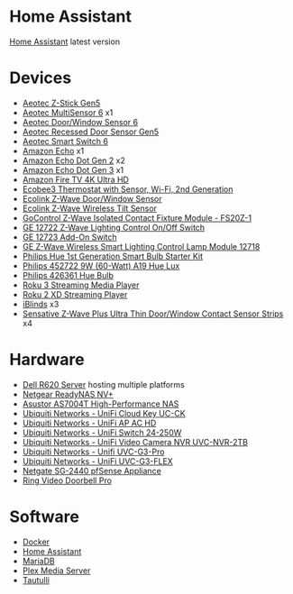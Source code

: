 # Home Assistant

[Home Assistant](https://homeassistant.io) latest version

# Devices
* [Aeotec Z-Stick Gen5](https://amzn.to/2NoERka)
* [Aeotec MultiSensor 6](https://amzn.to/30cBdRd) x1
* [Aeotec Door/Window Sensor 6](https://amzn.to/31BQo2W)
* [Aeotec Recessed Door Sensor Gen5](https://amzn.to/31CCNZw)
* [Aeotec Smart Switch 6](https://amzn.to/2NninA8)
* [Amazon Echo](https://amzn.to/30yv5hs) x1
* [Amazon Echo Dot Gen 2](https://amzn.to/30snukx) x2
* [Amazon Echo Dot Gen 3](https://amzn.to/2OdcpRY) x1
* [Amazon Fire TV 4K Ultra HD](https://amzn.to/2OeuM95)
* [Ecobee3 Thermostat with Sensor, Wi-Fi, 2nd Generation](https://amzn.to/2M0AloZ)
* [Ecolink Z-Wave Door/Window Sensor](https://amzn.to/30sh7xP)
* [Ecolink Z-Wave Wireless Tilt Sensor](https://amzn.to/30A41yh)
* [GoControl Z-Wave Isolated Contact Fixture Module - FS20Z-1](https://amzn.to/31xO8tO)
* [GE 12722 Z-Wave Lighting Control On/Off Switch](https://amzn.to/2Qk1jNS)
* [GE 12723 Add-On Switch](https://amzn.to/30b2in1)
* [GE Z-Wave Wireless Smart Lighting Control Lamp Module 12718 ](https://amzn.to/31CD8LM)
* [Philips Hue 1st Generation Smart Bulb Starter Kit](https://amzn.to/2LEm81Z)
* [Philips 452722 9W (60-Watt) A19 Hue Lux](https://amzn.to/2NpH27i)
* [Philips 426361 Hue Bulb](https://amzn.to/34VDsHr)
* [Roku 3 Streaming Media Player](https://amzn.to/2LBZojd)
* [Roku 2 XD Streaming Player](https://amzn.to/30d27Zl)
* [iBlinds](https://myiblinds.com/) x3
* [Sensative Z-Wave Plus Ultra Thin Door/Window Contact Sensor Strips](https://amzn.to/32VRYNI) x4


# Hardware
* [Dell R620 Server](https://www.dell.com/en-us/work/shop/cty/poweredge-r620-rack-server/spd/poweredge-r620) hosting multiple platforms
* [Netgear ReadyNAS NV+](https://amzn.to/2O7XvfP)
* [Asustor AS7004T High-Performance NAS](https://amzn.to/32VqirU)
* [Ubiquiti Networks - UniFi Cloud Key UC-CK](https://amzn.to/34Y5uSs)
* [Ubiquiti Networks - UniFi AP AC HD](https://amzn.to/31CvK2K)
* [Ubiquiti Networks - UniFi Switch 24-250W](https://amzn.to/31yNT1q)
* [Ubiquiti Networks - UniFi Video Camera NVR UVC-NVR-2TB](https://amzn.to/2QhUbBD)
* [Ubiquiti Networks - Unifi UVC-G3-Pro](https://amzn.to/2QzALs7)
* [Ubiquiti Networks - UniFi UVC-G3-FLEX](https://amzn.to/34X0T3d)
* [Netgate SG-2440 pfSense Appliance](https://www.netgate.com/solutions/pfsense/sg-2440.html)
* [Ring Video Doorbell Pro](https://amzn.to/2LH0nPf)

# Software
* [Docker](https://docker.com)
* [Home Assistant](https://homeassistant.io)
* [MariaDB](https://mariadb.org)
* [Plex Media Server](https://plex.tv)
* [Tautulli](https://tautulli.com)

